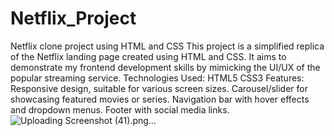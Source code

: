# Netflix_Project
Netflix clone project using HTML and CSS
This project is a simplified replica of the Netflix landing page created using HTML and CSS. It aims to demonstrate my frontend development skills by mimicking the UI/UX of the popular streaming service.
Technologies Used:
HTML5
CSS3
Features:
Responsive design, suitable for various screen sizes.
Carousel/slider for showcasing featured movies or series.
Navigation bar with hover effects and dropdown menus.
Footer with social media links.
![Uploading Screenshot (41).png…]()

